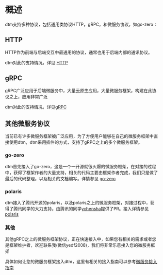 # 概述

dtm支持多种协议，包括通用类协议HTTP，gRPC，和微服务协议，如go-zero：

## HTTP

HTTP作为前端与后端交互中最通用的协议，通常也用于后端内部的通讯协议。

dtm对此的支持情况，详见 [HTTP](./http)

## gRPC

gRPC广泛应用于后端微服务中，大量云原生应用，大量微服务框架，构建在此协议之上，应用非常广泛

dtm对此的支持情况，详见[gRPC](./grpc)

## 其他微服务协议

当前已有许多微服务框架被广泛应用，为了方便用户能够在自己的微服务框架中直接使用dtm，dtm采用插件的方式，支持了gRPC之上的多个微服务框架。

### go-zero
dtm首先接入了go-zero，这是一个一开源就很火爆的微服务框架，在对接的过程中，获得了框架作者的大量支持，相关的代码主要由框架作者完成，我们只是做了最后的代码整理，以及相关的文档编写。详情参见 [go-zero](./gozero)

### polaris
dtm接入了腾讯开源的polaris，以及polaris之上的微服务框架，对接过程中，获得了腾讯同学的大力支持，由腾讯的同学[ychensha](https://github.com/ychensha)提供了PR。接入详情参见[polaris](./polaris)
### 其他
其他gRPC之上的微服务框架协议，正在快速接入中，如果您有相关的需求或者您是框架维护者，欢迎联系我(微信yedf2008)，我们将非常乐意接入您的微服务框架

具体如何让您的微服务框架接入dtm，这里有相关的接入指南可以参考[微服务接入指南](./support)